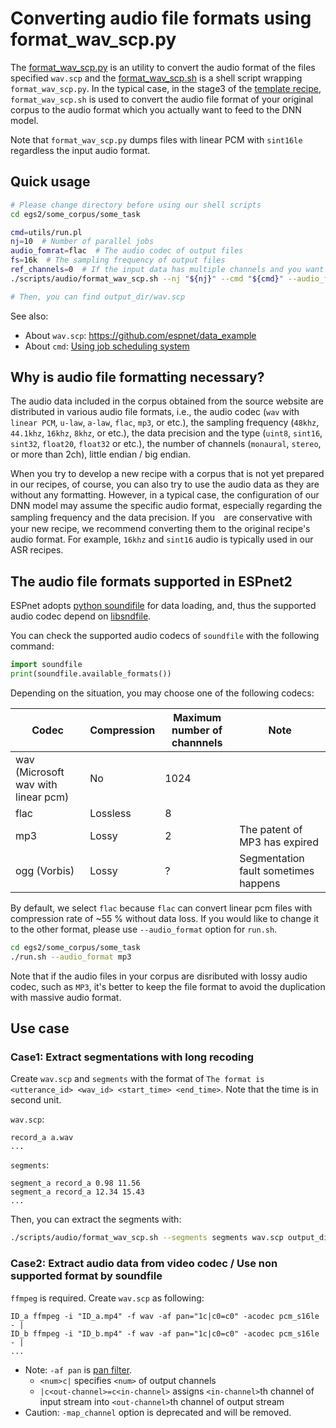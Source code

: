 # Converting audio file formats using format_wav_scp.py

The [format_wav_scp.py](https://github.com/espnet/espnet/tree/master/egs2/TEMPLATE/asr1/pyscripts/audio/format_wav_scp.py) is an utility to convert the audio format of the files specified `wav.scp`
and the [format_wav_scp.sh](https://github.com/espnet/espnet/blob/master/egs2/TEMPLATE/asr1/scripts/audio/format_wav_scp.sh) is a shell script wrapping `format_wav_scp.py`.
In the typical case, in the stage3 of the [template recipe](https://github.com/espnet/espnet/blob/master/egs2/TEMPLATE),
`format_wav_scp.sh` is used to convert the audio file format of your original corpus to the audio format which you actually want to feed to the DNN model.

Note that `format_wav_scp.py` dumps files with linear PCM with `sint16le` regardless the input audio format.

## Quick usage

```sh
# Please change directory before using our shell scripts
cd egs2/some_corpus/some_task

cmd=utils/run.pl
nj=10  # Number of parallel jobs
audio_fomrat=flac  # The audio codec of output files
fs=16k  # The sampling frequency of output files
ref_channels=0  # If the input data has multiple channels and you want to use only a single channel in the file (please spicify the channel with 0-based number)
./scripts/audio/format_wav_scp.sh --nj "${nj}" --cmd "${cmd}" --audio_format "${audio_format}" --fs "${fs}" --ref_channels "${ref_channels}" somewhere/wav.scp output_dir

# Then, you can find output_dir/wav.scp
```

See also:

- About `wav.scp`: https://github.com/espnet/data_example
- About `cmd`:  [Using job scheduling system](parallelization.md)


## Why is audio file formatting necessary?

The audio data included in the corpus obtained from the source website are distributed in various audio file formats,
i.e., the audio codec (`wav` with `linear PCM`, `u-law`, `a-law`, `flac`, `mp3`, or etc.), the sampling frequency (`48khz`, `44.1khz`, `16khz`, `8khz`, or etc.),
the data precision and the type (`uint8`, `sint16`, `sint32`, `float20`, `float32` or etc.),
the number of channels (`monaural`, `stereo`, or more than 2ch), little endian / big endian.

When you try to develop a new recipe with a corpus that is not yet prepared in our recipes,
of course, you can also try to use the audio data as they are without any formatting.
However,
in a typical case, the configuration of our DNN model may assume the specific audio format,
especially regarding the sampling frequency and the data precision.
If you　are conservative with your new recipe,
we recommend converting them to the original recipe's audio format.
For example, `16khz` and `sint16` audio is typically used in our ASR recipes.


## The audio file formats supported in ESPnet2

ESPnet adopts [python soundifile](https://github.com/bastibe/python-soundfile)
for data loading, and, thus the supported audio codec depend on [libsndfile](http://www.mega-nerd.com/libsndfile/).

You can check the supported audio codecs of `soundfile` with the following command:

```python
import soundfile
print(soundfile.available_formats())
```

Depending on the situation, you may choose one of the following codecs:

|  Codec  |  Compression | Maximum number of channnels |Note|
| ---- | ---- | ---- | ---- |
|  wav (Microsoft wav with linear pcm) | No |  1024  | |
|  flac  |  Lossless  | 8 | |
| mp3 | Lossy | 2 | The patent of MP3 has expired |
| ogg (Vorbis) | Lossy | ? | Segmentation fault sometimes happens |


By default, we select `flac` because `flac` can convert linear pcm files with compression rate of ~55 % without data loss.
If you would like to change it to the other format, please use `--audio_format` option for `run.sh`.

```sh
cd egs2/some_corpus/some_task
./run.sh --audio_format mp3
```

Note that if the audio files in your corpus are disributed with lossy audio codec, such as `MP3`,
it's better to keep the file format to avoid the duplication with massive audio format.

## Use case


### Case1: Extract segmentations with long recoding

Create `wav.scp` and `segments` with the format of `The format is <utterance_id> <wav_id> <start_time> <end_time>`.
Note that the time is in second unit.

`wav.scp`:

```
record_a a.wav
...
```

`segments`:

```
segment_a record_a 0.98 11.56
segment_a record_a 12.34 15.43
...
```



Then, you can extract the segments with:


```sh
./scripts/audio/format_wav_scp.sh --segments segments wav.scp output_dir
```

### Case2: Extract audio data from video codec / Use non supported format by soundfile

`ffmpeg` is required. Create `wav.scp` as following:

```
ID_a ffmpeg -i "ID_a.mp4" -f wav -af pan="1c|c0=c0" -acodec pcm_s16le - |
ID_b ffmpeg -i "ID_b.mp4" -f wav -af pan="1c|c0=c0" -acodec pcm_s16le - |
...
```

- Note: `-af pan` is [pan filter](https://ffmpeg.org/ffmpeg-filters.html#pan-1).
  - `<num>c|` specifies `<num>` of output channels
  - `|c<out-channel>=c<in-channel>` assigns `<in-channel>`th channel of input stream into `<out-channel>`th channel of output stream
- Caution: `-map_channel` option is deprecated and will be removed.
